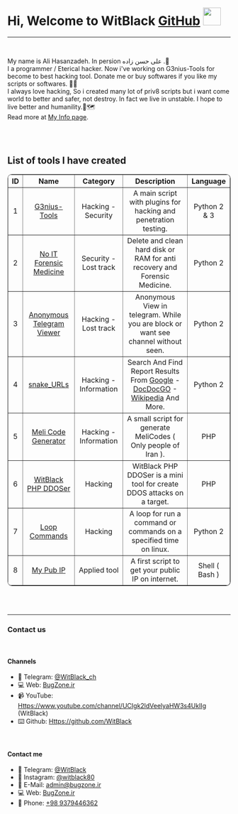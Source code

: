 <h1>Hi, Welcome to WitBlack <a href="https://github.com/witblack/">GitHub</a> <img src="http://i.imgur.com/Cj4rMrS.gif" height="40" alt="" title="Welcome :)"/></h1>
<hr/></br/>

<p>
  My name is Ali Hasanzadeh. In persion علی حسن زاده .🕺<br/>
  I a programmer / Eterical hacker. Now i've working on G3nius-Tools for become to best hacking tool. Donate me or buy softwares if you like my scripts or softwares. 🤘👾<br/>
  I always love hacking, So i created many lot of priv8 scripts but i want come world to better and safer, not destroy.
  In fact we live in unstable. I hope to live better and humanility.🌾🗺<br/>
  Read more at <a href="https://github.com/witblack/WitBlack">My Info page</a>.
</p>

<br/><br/>
<p>
  <h2>List of tools I have created</h2>
  <div align="center">
    <table border="1" style="border-radius: 10px;text-align: center;">
      <tr>
        <th>ID</th>
        <th>Name</th>
        <th>Category</th>
        <th>Description</th>
        <th>Language</th>
      </tr>
      <tr>
        <td>1</td>
        <td><a href="https://github.com/witblack/G3nius-tools">G3nius-Tools</a></td>
        <td>Hacking - Security</td>
        <td>A main script with plugins for hacking and penetration testing.</td>
        <td>Python 2 & 3</td>
      </tr>
      <tr>
        <td>2</td>
        <td><a href="https://github.com/witblack/No-IT-Forensic-Medicine">No IT Forensic Medicine</a></td>
        <td>Security - Lost track</td>
        <td>Delete and clean hard disk or RAM for anti recovery and Forensic Medicine.</td>
        <td>Python 2</td>
      </tr>
      <tr>
        <td>3</td>
        <td><a href="https://github.com/witblack/Anonymous-Telegram-Viewer">Anonymous Telegram Viewer</a></td>
        <td>Hacking - Lost track</td>
        <td>Anonymous View in telegram. While you are block or want see channel without seen.</td>
        <td>Python 2</td>
      </tr>
      <tr>
        <td>4</td>
        <td><a href="https://github.com/witblack/snake_URLs">snake_URLs</a></td>
        <td>Hacking - Information</td>
        <td>Search And Find Report Results From <a href="https://google.com">Google</a> - <a href="https://duckduckgo.com/">DocDocGO</a> - <a href="https://wikipedia.org">Wikipedia</a> And More.</td>
        <td>Python 2</td>
      </tr>
      <tr>
        <td>5</td>
        <td><a href="https://github.com/witblack/Meli-Code-Generator">Meli Code Generator</a></td>
        <td>Hacking - Information</td>
        <td>A small script for generate MeliCodes ( Only people of Iran ).</td>
        <td>PHP</td>
      </tr>
      <tr>
        <td>6</td>
        <td><a href="https://github.com/witblack/WitBlack-PHP-DDOSer">WitBlack PHP DDOSer</a></td>
        <td>Hacking</td>
        <td>WitBlack PHP DDOSer is a mini tool for create DDOS attacks on a target.</td>
        <td>PHP</td>
      </tr>
      <tr>
        <td>7</td>
        <td><a href="https://github.com/witblack/Loop-Commands">Loop Commands</a></td>
        <td>Hacking</td>
        <td>A loop for run a command or commands on a specified time on linux.</td>
        <td>Python 2</td>
      </tr>
      <tr>
        <td>8</td>
        <td><a href="https://github.com/witblack/mypubip">My Pub IP</a></td>
        <td>Applied tool</td>
        <td>A first script to get your public IP on internet.</td>
        <td>Shell ( Bash )</td>
      </tr>
    </table>
    </div>
</p>
<br/><br/>
<hr/>
<h3>Contact us</h3>
</hr><br/>

<h4>Channels</h4>
<p>
  <ul>
      <li>💬 Telegram:       <a href="Https://t.me/WitBlack_ch">@WitBlack_ch</a></li>
      <li>💻 Web:       <a href="Https://BugZone.ir">BugZone.ir</a></li>
      <li>📹 YouTube:       <a href="Https://www.youtube.com/channel/UCIgk2ldVeelyaHW3s4UkIIg">Https://www.youtube.com/channel/UCIgk2ldVeelyaHW3s4UkIIg</a> (WitBlack)</li>
      <li>⌨️ Github:       <a href="Https://github.com/WitBlack">Https://github.com/WitBlack</a></li>
  </ul>
</p>

<br/>
<h4>Contact me</h4>
<p>
  <ul>
      <li>💬 Telegram:       <a href="Https://t.me/WitBlack">@WitBlack</a></li>
      <li>📱 Instagram:       <a href="https://instagram.com/WitBlack80">@witblack80</a></li>
      <li>📧 E-Mail:       <a href="mailto:admin@bugzone.ir">admin@bugzone.ir</a></li>
      <li>💻 Web:       <a href="Https://BugZone.ir">BugZone.ir</a></li>
      <li>🤙 Phone:       <a href="tel:+989379446362">+98 9379446362</a></li>
  </ul>
</p>
